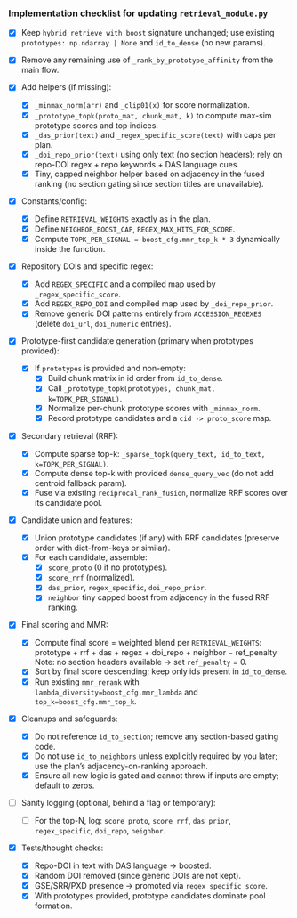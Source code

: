 ### Implementation checklist for updating `retrieval_module.py`

- [x] Keep `hybrid_retrieve_with_boost` signature unchanged; use existing `prototypes: np.ndarray | None` and `id_to_dense` (no new params).
- [x] Remove any remaining use of `_rank_by_prototype_affinity` from the main flow.

- [x] Add helpers (if missing):
  - [x] `_minmax_norm(arr)` and `_clip01(x)` for score normalization.
  - [x] `_prototype_topk(proto_mat, chunk_mat, k)` to compute max-sim prototype scores and top indices.
  - [x] `_das_prior(text)` and `_regex_specific_score(text)` with caps per plan.
  - [x] `_doi_repo_prior(text)` using only text (no section headers); rely on repo-DOI regex + repo keywords + DAS language cues.
  - [x] Tiny, capped neighbor helper based on adjacency in the fused ranking (no section gating since section titles are unavailable).

- [x] Constants/config:
  - [x] Define `RETRIEVAL_WEIGHTS` exactly as in the plan.
  - [x] Define `NEIGHBOR_BOOST_CAP`, `REGEX_MAX_HITS_FOR_SCORE`.
  - [x] Compute `TOPK_PER_SIGNAL = boost_cfg.mmr_top_k * 3` dynamically inside the function.

- [x] Repository DOIs and specific regex:
  - [x] Add `REGEX_SPECIFIC` and a compiled map used by `_regex_specific_score`.
  - [x] Add `REGEX_REPO_DOI` and compiled map used by `_doi_repo_prior`.
  - [x] Remove generic DOI patterns entirely from `ACCESSION_REGEXES` (delete `doi_url`, `doi_numeric` entries).

- [x] Prototype-first candidate generation (primary when prototypes provided):
  - [x] If `prototypes` is provided and non-empty:
    - [x] Build chunk matrix in id order from `id_to_dense`.
    - [x] Call `_prototype_topk(prototypes, chunk_mat, k=TOPK_PER_SIGNAL)`.
    - [x] Normalize per-chunk prototype scores with `_minmax_norm`.
    - [x] Record prototype candidates and a `cid -> proto_score` map.

- [x] Secondary retrieval (RRF):
  - [x] Compute sparse top-k: `_sparse_topk(query_text, id_to_text, k=TOPK_PER_SIGNAL)`.
  - [x] Compute dense top-k with provided `dense_query_vec` (do not add centroid fallback param).
  - [x] Fuse via existing `reciprocal_rank_fusion`, normalize RRF scores over its candidate pool.

- [x] Candidate union and features:
  - [x] Union prototype candidates (if any) with RRF candidates (preserve order with dict-from-keys or similar).
  - [x] For each candidate, assemble:
    - [x] `score_proto` (0 if no prototypes).
    - [x] `score_rrf` (normalized).
    - [x] `das_prior`, `regex_specific`, `doi_repo_prior`.
    - [x] `neighbor` tiny capped boost from adjacency in the fused RRF ranking.

- [x] Final scoring and MMR:
  - [x] Compute final score = weighted blend per `RETRIEVAL_WEIGHTS`:
        prototype + rrf + das + regex + doi_repo + neighbor − ref_penalty
        Note: no section headers available → set `ref_penalty` = 0.
  - [x] Sort by final score descending; keep only ids present in `id_to_dense`.
  - [x] Run existing `mmr_rerank` with `lambda_diversity=boost_cfg.mmr_lambda` and `top_k=boost_cfg.mmr_top_k`.

- [x] Cleanups and safeguards:
  - [x] Do not reference `id_to_section`; remove any section-based gating code.
  - [x] Do not use `id_to_neighbors` unless explicitly required by you later; use the plan’s adjacency-on-ranking approach.
  - [x] Ensure all new logic is gated and cannot throw if inputs are empty; default to zeros.

- [ ] Sanity logging (optional, behind a flag or temporary):
  - [ ] For the top-N, log: `score_proto`, `score_rrf`, `das_prior`, `regex_specific`, `doi_repo`, `neighbor`.

- [x] Tests/thought checks:
  - [x] Repo-DOI in text with DAS language → boosted.
  - [x] Random DOI removed (since generic DOIs are not kept).
  - [x] GSE/SRR/PXD presence → promoted via `regex_specific_score`.
  - [x] With prototypes provided, prototype candidates dominate pool formation.